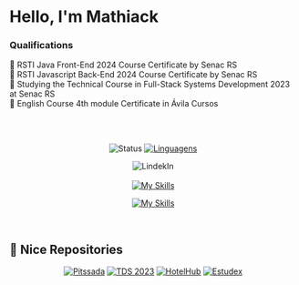 # Hello, I'm Mathiack


### Qualifications

📑 RSTI Java Front-End 2024 Course Certificate by Senac RS <br>
📑 RSTI Javascript Back-End 2024 Course Certificate by Senac RS <br>
📑 Studying the Technical Course in Full-Stack Systems Development 2023 at Senac RS <br>
📑 English Course 4th module Certificate in Ávila Cursos



<br>
<br>
<div align="center">
   
![Status](https://github-readme-stats.vercel.app/api?username=Mathiack&include_all_commits=true&theme=dark&show_icons=true&rank_icon=github)
[![Linguagens](https://github-readme-stats.vercel.app/api/top-langs/?username=Mathiack&layout=compact&theme=dark&langs_count=10)](https://github.com/Mathiack/github-readme-stats)

</div>

<div align="center">
   
![LindekIn](https://img.shields.io/badge/LinkedIn-0077B5?style=for-the-badge&logo=linkedin&logoColor=white) 
<br>
<br>
   [![My Skills](https://skillicons.dev/icons?i=java,php,html,css,mysql)](https://skillicons.dev)
  
   [![My Skills](https://skillicons.dev/icons?i=github,git,vscode)](https://skillicons.dev)
</div>
<br>

## 📂 Nice Repositories
<div align="center">

   [![Pitssada](https://github-readme-stats.vercel.app/api/pin/?username=Com-KT-NEY-s&repo=Pitssada&theme=dark)](https://github.com/Com-KT-NEY-s/Pitssada)
   [![TDS 2023](https://github-readme-stats.vercel.app/api/pin/?username=Mathiack&repo=TDS-2023&theme=dark)](https://github.com/Mathiack/TDS-2023)
   [![HotelHub](https://github-readme-stats.vercel.app/api/pin/?username=Com-KT-NEY-s&repo=HotelHub&theme=dark)](https://github.com/Com-KT-NEY-s/HotelHub)
   [![Estudex](https://github-readme-stats.vercel.app/api/pin/?username=Mathiack&repo=estudex&theme=dark)](https://github.com/Mathiack/estudex)
   
</div>
<br>
